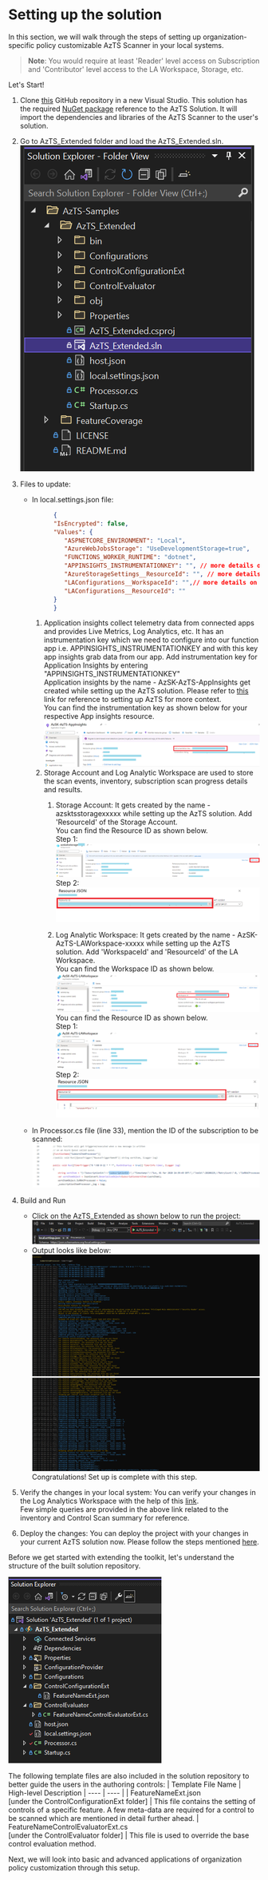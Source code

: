 # Setting up the solution

In this section, we will walk through the steps of setting up organization-specific policy customizable AzTS Scanner in your local systems.

> **Note**: You would require at least 'Reader' level access on Subscription and 'Contributor' level access to the LA Workspace, Storage, etc.

Let's Start!

1. Clone [this](https://github.com/azsk/AzTS-Samples/tree/Extended_AzTS) GitHub repository in a new Visual Studio. This solution has the required [NuGet package](https://www.nuget.org/packages/Microsoft.AzTS.Azure.Scanner/) reference to the AzTS Solution. It will import the dependencies and libraries of the AzTS Scanner to the user's solution.
2. Go to AzTS_Extended folder and load the AzTS_Extended.sln. <br />
![Load Extended solution](../../Images/06_OrgPolicy_Setup_Step2.png)

3. Files to update:
    * In local.settings.json file:
         ```JSON
               {
               "IsEncrypted": false,
               "Values": {
                  "ASPNETCORE_ENVIRONMENT": "Local",
                  "AzureWebJobsStorage": "UseDevelopmentStorage=true",
                  "FUNCTIONS_WORKER_RUNTIME": "dotnet",
                  "APPINSIGHTS_INSTRUMENTATIONKEY": "", // more details on App insights instrumentation key can be found below.
                  "AzureStorageSettings__ResourceId": "", // more details on Storage Settings can be found below.
                  "LAConfigurations__WorkspaceId": "",// more details on LA Configurations can be found below.
                  "LAConfigurations__ResourceId": ""
               }
               } 
         ```
        <!-- [TODO] Make LA and Storage details options -->
      1. Application insights collect telemetry data from connected apps and provides Live Metrics, Log Analytics, etc. It has an instrumentation key which we need to configure into our function app i.e. APPINSIGHTS_INSTRUMENTATIONKEY and with this key app insights grab data from our app. Add instrumentation key for Application Insights by entering "APPINSIGHTS_INSTRUMENTATIONKEY"
         <br />Application insights by the name - AzSK-AzTS-AppInsights get created while setting up the AzTS solution. Please refer to [this](https://github.com/azsk/AzTS-docs/tree/main/01-Setup%20and%20getting%20started) link for reference to setting up AzTS for more context.
         <br />You can find the instrumentation key as shown below for your respective App insights resource.<br />
         ![App Insights Instrumentation Key](../../Images/06_OrgPolicy_Setup_Step3_AppInsights.png)
      2. Storage Account and Log Analytic Workspace are used to store the scan events, inventory, subscription scan progress details and results.
	       1. Storage Account: It gets created by the name - azsktsstoragexxxxx while setting up the AzTS solution. Add 'ResourceId' of the Storage Account. 
               <br />You can find the Resource ID as shown below.<br />
               Step 1:<br />
               ![Storage Resource ID Step 1](../../Images/06_OrgPolicy_Setup_Step3_StorageRID1.png)
               <br />Step 2:<br />
               ![Storage Resource ID Step 2](../../Images/06_OrgPolicy_Setup_Step3_StorageRID2.png)

		    2. Log Analytic Workspace: It gets created by the name - AzSK-AzTS-LAWorkspace-xxxxx while setting up the AzTS solution. Add 'WorkspaceId' and 'ResourceId' of the LA Workspace. 
               <br />You can find the Workspace ID as shown below.<br />
               ![LAW ID ](../../Images/06_OrgPolicy_Setup_Step3_LAWID1.png)
               <br />You can find the Resource ID as shown below.<br />
               Step 1:<br />
               ![LAW Resource ID Step 1](../../Images/06_OrgPolicy_Setup_Step3_LARID1.png)
               <br />Step 2:<br />
               ![LAW Resource ID Step 2](../../Images/06_OrgPolicy_Setup_Step3_LARID2.png)
    * In Processor.cs file (line 33), mention the ID of the subscription to be scanned:<br />
               ![Processor.cs Step 4](../../Images/06_OrgPolicy_Setup_Step4.png)

4. Build and Run
   - Click on the AzTS_Extended as shown below to run the project: <br />
      ![Build Step 1](../../Images/06_OrgPolicy_Setup_BuildStep.png)<br/>
   - Output looks like below:<br/>
      ![Run Output](../../Images/06_OrgPolicy_Setup_RunStep1.png)<br />
      ![Run Output](../../Images/06_OrgPolicy_Setup_RunStep2.png)
   Congratulations! Set up is complete with this step.

5. Verify the changes in your local system:
 You can verify your changes in the Log Analytics Workspace with the help of this [link](https://github.com/azsk/AzTS-docs/tree/main/01-Setup%20and%20getting%20started#4-log-analytics-visualization).
 <br/> Few simple queries are provided in the above link related to the inventory and Control Scan summary for reference.

6. Deploy the changes:
You can deploy the project with your changes in your current AzTS solution now. Please follow the steps mentioned [here](./DeployInAzTS.md).

Before we get started with extending the toolkit, let's understand the structure of the built solution repository. 

   ![Structure](../../Images/06_OrgPolicy_Setup_Structure.png)
<!-- TODO : Add details about the structure -->
The following template files are also included in the solution repository to better guide the users in the authoring controls:
| Template File Name | High-level Description 
| ---- | ---- | 
| FeatureNameExt.json <br> [under the ControlConfigurationExt folder] | This file contains the setting of controls of a specific feature. A few meta-data are required for a control to be scanned which are mentioned in detail further ahead.
| FeatureNameControlEvaluatorExt.cs <br> [under the ControlEvaluator folder] | This file is used to override the base control evaluation method.

Next, we will look into basic and advanced applications of organization policy customization through this setup.
